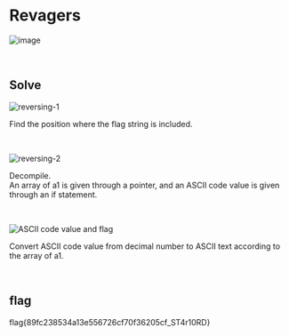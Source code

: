 # Revagers

![image](https://user-images.githubusercontent.com/101969911/189342683-df821706-d2f9-42eb-a257-cb8e94580822.png)

<br>

## Solve

![reversing-1](https://user-images.githubusercontent.com/101969911/189345094-425528c2-71de-4ab3-9ea3-fb36024b4a79.png)

Find the position where the flag string is included.

<br>

![reversing-2](https://user-images.githubusercontent.com/101969911/189352111-5976e57f-0509-4a37-a165-d80f211ce981.png)

Decompile. <br>
An array of a1 is given through a pointer, and an ASCII code value is given through an if statement.

<br>

![ASCII code value and flag](https://user-images.githubusercontent.com/101969911/189352128-3ec62b07-32f9-4f16-b611-cd584c34bfca.png)

Convert ASCII code value from decimal number to ASCII text according to the array of a1.

<br>

## flag

flag{89fc238534a13e556726cf70f36205cf_ST4r10RD}
